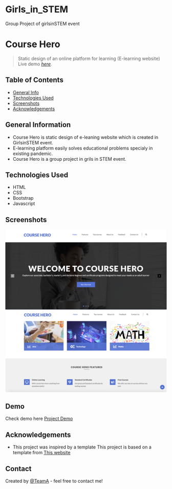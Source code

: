 # Girls_in_STEM
Group Project of girlsinSTEM event

# Course Hero
> Static design of an online platform for learning (E-learning website)
> Live demo [_here_](https://shahira-sadat.github.io/Girls_in_STEM/).

## Table of Contents
* [General Info](#general-information)
* [Technologies Used](#technologies-used)
* [Screenshots](#screenshots)
* [Acknowledgements](#acknowledgements)

## General Information
- Course Hero is static design of e-leaning website which is created in GirlsinSTEM event.
- E-learning platform easily solves educational problems specialy in existing pandemic.
- Course Hero is a group project in grils in STEM event.


## Technologies Used
- HTML
- CSS
- Bootstrap
- Javascript


## Screenshots
![First page screenshot](assets/img/sc1.png)
![page screenshot](assets/img/sc2.png)

## Demo
Check demo here [Project Demo]( https://shahira-sadat.github.io/Girls_in_STEM)

## Acknowledgements
- This project was inspired by a template
This project is based on a template from [This website](https://wpfreecloud.com/)

## Contact
Created by [@TeamA](https://www.xyz.com/) - feel free to contact me!
